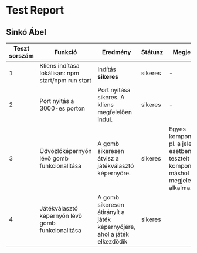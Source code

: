 # Test Report

## Sinkó Ábel

| Teszt sorszám | Funkció                                            | Eredmény                                                                  | Státusz | Megjegyzés                                                                                            | Tesztelő személy | Dátum       |
|---------------|----------------------------------------------------|---------------------------------------------------------------------------|---------|-------------------------------------------------------------------------------------------------------|------------------|-------------|
| 1             | Kliens indítása lokálisan: npm start/npm run start | Indítás **sikeres**                                                       | sikeres | -                                                                                                     | Sinkó Ábel       | 2023.01.14. |
| 2             | Port nyitás a 3000-es porton                       | Port nyitása sikeres. A kliens megfelelően indul.                         | sikeres | -                                                                                                     | Sinkó Ábel       | 2023.01.14. |
| 3             | Üdvözlőképernyőn lévő gomb funkcionalitása         | A gomb sikeresen átvisz a játékválasztó képernyőre.                       | sikeres | Egyes komponensek, pl. a jelen esetben tesztelt gomb komponens máshol is megjelenik az alkalmazásban. | Sinkó Ábel       | 2023.01.14. |
| 4             | Játékválasztó képernyőn lévő gomb funkcionalitása  | A gomb sikeresen átirányít a játék képernyőjére, ahol a játék elkezdődik  | sikeres |                                                                                                       | Sinkó Ábel       | 2023.01.14  | 
